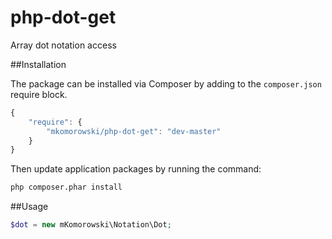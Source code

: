 # php-dot-get
Array dot notation access

##Installation

The package can be installed via Composer by adding to the ```composer.json``` require block.
```javascript
{
    "require": {
        "mkomorowski/php-dot-get": "dev-master"
    }
}
```

Then update application packages by running the command:
```sh
php composer.phar install
```

##Usage
```php
$dot = new mKomorowski\Notation\Dot;
```
